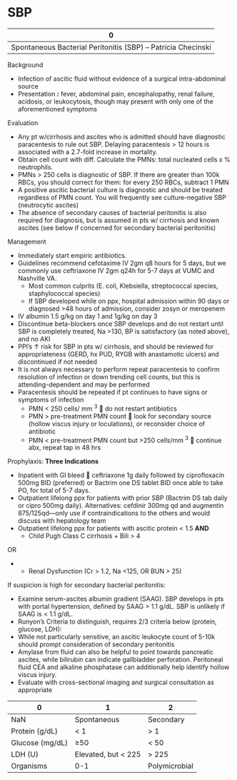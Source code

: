 # SBP
 
| 0                                                            |
|--------------------------------------------------------------|
| Spontaneous Bacterial Peritonitis (SBP) – Patricia Checinski |

Background

-   Infection of ascitic fluid without evidence of a surgical
    intra-abdominal source
-   Presentation **:**
    fever, abdominal pain, encephalopathy, renal failure, acidosis, or
    leukocytosis, though may present with only one of the aforementioned
    symptoms

Evaluation

-   Any pt w/cirrhosis and ascites who is admitted should have
    diagnostic paracentesis to rule out SBP. Delaying paracentesis > 12
    hours is associated with a 2.7-fold increase in mortality.
-   Obtain cell count with diff. Calculate the PMNs: total nucleated
    cells x % neutrophils.
-   PMNs > 250 cells is diagnostic of SBP. If there are greater than
    100k RBCs, you should correct for them: for every 250 RBCs, subtract
    1 PMN
-   A positive ascitic bacterial culture is diagnostic and should be
    treated regardless of PMN count. You will frequently see
    culture-negative SBP (neutrocytic ascites)
-   The absence of secondary causes of bacterial peritonitis is also
    required for diagnosis, but is assumed in pts w/ cirrhosis and known
    ascites (see below if concerned for secondary bacterial peritonitis)

Management

-   Immediately start empiric antibiotics.
-   Guidelines recommend cefotaxime IV 2gm q8 hours for 5 days, but we
    commonly use ceftriaxone IV 2gm q24h for 5-7 days at VUMC and
    Nashville VA.
    -   Most common culprits (E. coli, Klebsiella, streptococcal
        species, staphylococcal species)
    -   If SBP developed while on ppx, hospital admission within 90 days
        or diagnosed >48 hours of admission, consider zosyn or meropenem
-   IV albumin 1.5 g/kg on day 1 and 1g/kg on day 3
-   Discontinue beta-blockers once SBP develops and do not restart until
    SBP is completely treated, Na >130, BP is satisfactory (as noted
    above), and no AKI
-   PPI’s
    ↑
    risk for SBP in pts w/ cirrhosis, and should be reviewed for
    appropriateness (GERD, hx PUD, RYGB with anastamotic ulcers) and
    discontinued if not needed
-   It is not always necessary to perform repeat paracentesis to confirm
    resolution of infection or down trending cell counts, but this is
    attending-dependent and may be performed
-   Paracentesis should be repeated if pt continues to have signs or
    symptoms of infection
    -   PMN \< 250 cells/ mm <sup>3</sup>
        
        do not restart antibiotics
    -   PMN > pre-treatment PMN count
        
        look for secondary source (hollow viscus injury or loculations),
        or reconsider choice of antibiotic
    -   PMN \< pre-treatment PMN count but >250 cells/mm <sup>3</sup>
        
        continue abx, repeat tap in 48 hrs

Prophylaxis: **Three Indications**

-   Inpatient with GI bleed
    
    ceftriaxone 1g daily followed by ciprofloxacin 500mg BID (preferred)
    or Bactrim one DS tablet BID once able to take PO, for total of 5-7
    days.
-   Outpatient lifelong ppx for patients with prior SBP (Bactrim DS tab
    daily or cipro 500mg daily). Alternatives: cefdinir 300mg qd and
    augmentin 875/125qd—only use if contraindications to the others and
    would discuss with hepatology team
-   Outpatient lifelong ppx for patients with ascitic protein \< 1.5
    **AND**
    -   Child Pugh Class C cirrhosis + Bili > 4

OR

-   -   Renal Dysfunction (Cr > 1.2, Na \<125, OR BUN > 25)

If suspicion is high for secondary bacterial peritonitis:

-   Examine serum-ascites albumin gradient (SAAG). SBP develops in pts
    with portal hypertension, defined by SAAG > 1.1 g/dL. SBP is
    unlikely if SAAG is \< 1.1 g/dL.
-   Runyon’s Criteria to distinguish, requires 2/3 criteria below
    (protein, glucose, LDH):
-   While not particularly sensitive, an ascitic leukocyte count of
    5-10k should prompt consideration of secondary peritonitis
-   Amylase from fluid can also be helpful to point towards pancreatic
    ascites, while bilirubin can indicate gallbladder perforation.
    Peritoneal fluid CEA and alkaline phosphatase can additionally help
    identify hollow viscus injury.
-   Evaluate with cross-sectional imaging and surgical consultation as
    appropriate

| 0               | 1                    | 2             |
|-----------------|----------------------|---------------|
| NaN             | Spontaneous          | Secondary     |
| Protein (g/dL)  | \< 1                 | \> 1          |
| Glucose (mg/dL) | ≥50                  | \< 50         |
| LDH (U)         | Elevated, but \< 225 | \> 225        |
| Organisms       | 0-1                  | Polymicrobial |
